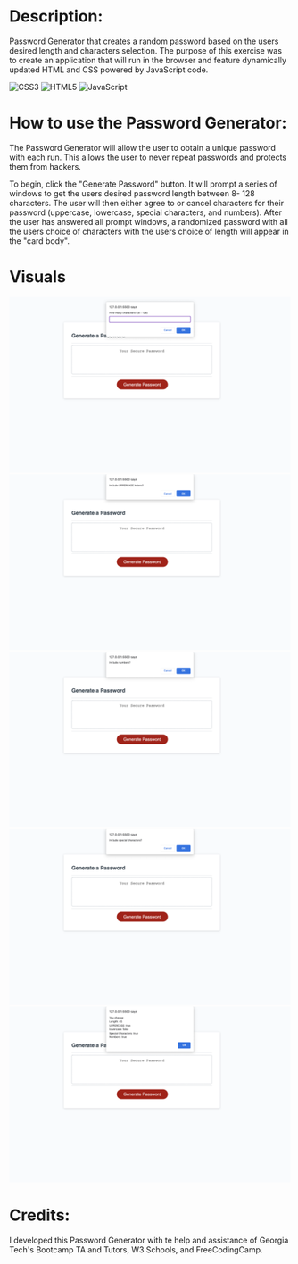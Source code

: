 # Description:

Password Generator that creates a random password based on the users desired length and characters selection. The purpose of this exercise was to create an application that will run in the browser and feature dynamically updated HTML and CSS powered by JavaScript code. 

![CSS3](https://img.shields.io/badge/css3-%231572B6.svg?style=for-the-badge&logo=css3&logoColor=white) ![HTML5](https://img.shields.io/badge/html5-%23E34F26.svg?style=for-the-badge&logo=html5&logoColor=white) ![JavaScript](https://img.shields.io/badge/javascript-%23323330.svg?style=for-the-badge&logo=javascript&logoColor=%23F7DF1E)


# How to use the Password Generator:

The Password Generator will allow the user to obtain a unique password with each run. This allows the user to never repeat passwords and protects them from hackers.

To begin, click the "Generate Password" button. It will prompt a series of windows to get the users desired password length between 8- 128 characters. The user will then either agree to or cancel characters for their password (uppercase, lowercase, special characters, and numbers). After the user has answered all prompt windows, a randomized password with all the users choice of characters with the users choice of length will appear in the "card body". 

# Visuals
<img src="assets/length.png" alt="prompt box characters length"/>
<img src="assets/uppercase.png" alt="prompt box for uppercase letter"/>
<img src="assets/numbers.png" alt="prompt box for numbers"/>
<img src="assets/special-characters.png" alt="prompt box for special characters"/>
<img src="assets/confirmation.png" alt="prompt box for confirmation"/>

# Credits:

I developed this Password Generator with te help and assistance of Georgia Tech's Bootcamp TA and Tutors, W3 Schools, and FreeCodingCamp. 
